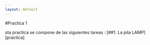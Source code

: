 ```yaml
---
layout: default
---
```




#Practica 1 


sta practica se compone de las siguientes tareas :
[##1.  La pila LAMP][practica]


